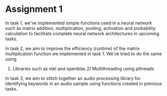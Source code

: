 # Assignment 1
In task 1, we've implemented simple functions used in a neural network such as matrix addition, 
multiplication, pooling, activation and probability calculation to facilitate complete neural network 
architectures in upcoming tasks.

In task 2, we aim to improve the efficiency (runtime) of the matrix multiplication function we implemented in 
task 1. We’ve tried to do the same using 
1) Libraries such as mkl and openblas 2) Multithreading using pthreads

In task 3, we aim to stitch together an audio processing library for identifying keywords in an audio 
sample using functions created in previous tasks. 
